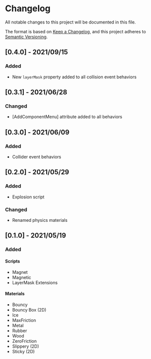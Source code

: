 # Changelog

All notable changes to this project will be documented in this file.

The format is based on [Keep a Changelog](https://keepachangelog.com/en/1.0.0/),
and this project adheres to [Semantic Versioning](https://semver.org/spec/v2.0.0.html).

## [0.4.0] - 2021/09/15

### Added

- New `layerMask` property added to all collision event behaviors

## [0.3.1] - 2021/06/28

### Changed

- [AddComponentMenu] attribute added to all behaviors

## [0.3.0] - 2021/06/09

### Added

- Collider event behaviors

## [0.2.0] - 2021/05/29

### Added

- Explosion script

### Changed

- Renamed physics materials

## [0.1.0] - 2021/05/19

### Added

#### Scripts

- Magnet
- Magnetic
- LayerMask Extensions

#### Materials

- Bouncy
- Bouncy Box (2D)
- Ice
- MaxFriction
- Metal
- Rubber
- Wood
- ZeroFriction
- Slippery (2D)
- Sticky (2D)
